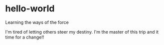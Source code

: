 # hello-world
Learning the ways of the force

I'm tired of letting others steer my destiny.
I'm the master of this trip and it time for a change!!

